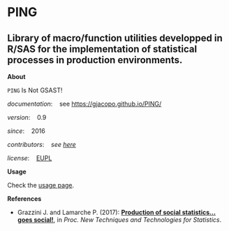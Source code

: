 PING
====

Library of macro/function utilities developped in R/SAS for the implementation of statistical processes in production environments.
---

**About**

`PING` Is Not GSAST! 

*documentation*:    &nbsp;&nbsp;&nbsp;see https://gjacopo.github.io/PING/

*version*:          &nbsp;&nbsp;&nbsp;0.9

*since*:            &nbsp;&nbsp;&nbsp;2016

*contributors*:     &nbsp;&nbsp;&nbsp;_see [here](https://gjacopo.github.io/PING/d3/df9/mainpage_about.html)_

*license*:          &nbsp;&nbsp;&nbsp;[EUPL](https://joinup.ec.europa.eu/sites/default/files/eupl1.1.-licence-en_0.pdf)

**Usage**

Check the [usage page](https://gjacopo.github.io/PING/dd/dcb/mainpage_usage.html).

**<a name="References"></a>References**

* Grazzini J. and Lamarche P. (2017): 
  [**Production of social statistics... goes social!**](https://www.conference-service.com/NTTS2017/documents/agenda/data/abstracts/abstract_124.html), 
  in _Proc.  New Techniques and Technologies for Statistics_.
